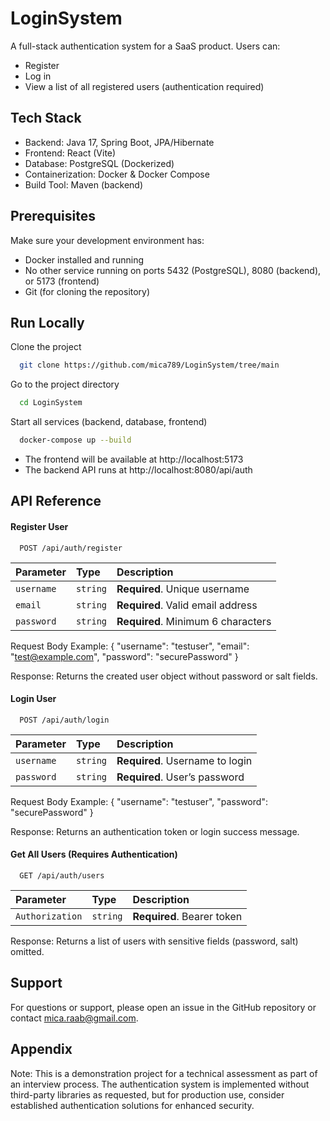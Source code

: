 # LoginSystem

A full-stack authentication system for a SaaS product. Users can:

- Register
- Log in
- View a list of all registered users (authentication required)

## Tech Stack

- Backend: Java 17, Spring Boot, JPA/Hibernate
- Frontend: React (Vite)
- Database: PostgreSQL (Dockerized)
- Containerization: Docker & Docker Compose
- Build Tool: Maven (backend)

## Prerequisites

Make sure your development environment has:

- Docker installed and running
- No other service running on ports 5432 (PostgreSQL), 8080 (backend), or 5173 (frontend)
- Git (for cloning the repository)

## Run Locally

Clone the project

```bash
  git clone https://github.com/mica789/LoginSystem/tree/main
```

Go to the project directory

```bash
  cd LoginSystem
```

Start all services (backend, database, frontend)

```bash
  docker-compose up --build
```

- The frontend will be available at http://localhost:5173
- The backend API runs at http://localhost:8080/api/auth

## API Reference

#### Register User

```http
  POST /api/auth/register
```

| Parameter  | Type     | Description                        |
| :--------- | :------- | :--------------------------------- |
| `username` | `string` | **Required**. Unique username      |
| `email`    | `string` | **Required**. Valid email address  |
| `password` | `string` | **Required**. Minimum 6 characters |

Request Body Example:
{
"username": "testuser",
"email": "test@example.com",
"password": "securePassword"
}

Response:
Returns the created user object without password or salt fields.

#### Login User

```http
  POST /api/auth/login
```

| Parameter  | Type     | Description                     |
| :--------- | :------- | :------------------------------ |
| `username` | `string` | **Required**. Username to login |
| `password` | `string` | **Required**. User’s password   |

Request Body Example:
{
"username": "testuser",
"password": "securePassword"
}

Response:
Returns an authentication token or login success message.

#### Get All Users (Requires Authentication)

```http
  GET /api/auth/users
```

| Parameter       | Type     | Description                |
| :-------------- | :------- | :------------------------- |
| `Authorization` | `string` | **Required**. Bearer token |

Response:
Returns a list of users with sensitive fields (password, salt) omitted.

## Support

For questions or support, please open an issue in the GitHub repository or contact mica.raab@gmail.com.

## Appendix

Note: This is a demonstration project for a technical assessment as part of an interview process. The authentication system is implemented without third-party libraries as requested, but for production use, consider established authentication solutions for enhanced security.
